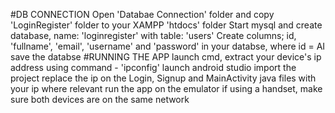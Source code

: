 #DB CONNECTION
Open 'Databae Connection' folder and copy 'LoginRegister' folder to your XAMPP 'htdocs' folder
Start mysql and create database, name: 'loginregister' with table: 'users'
Create columns; id, 'fullname', 'email', 'username' and 'password' in your databse, where id = AI
save the databse
#RUNNING THE APP
launch cmd, extract your device's ip address using command - 'ipconfig'
launch android studio
import the project
replace the ip on the Login, Signup and MainActivity java files with your ip where relevant
run the app on the emulator
if using a handset, make sure both devices are on the same network
